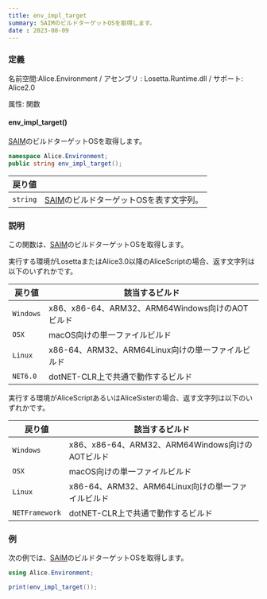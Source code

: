 ```yaml
---
title: env_impl_target
summary: SAIMのビルドターゲットOSを取得します。
date : 2023-08-09
---
```

### 定義
名前空間:Alice.Environment / アセンブリ : Losetta.Runtime.dll / サポート: Alice2.0

属性: 関数

#### env_impl_target()

[SAIM](../../../general/saim.md)のビルドターゲットOSを取得します。

```cs title="AliceScript"
namespace Alice.Environment;
public string env_impl_target();
```

|戻り値| |
|-|-|
|`string`|[SAIM](../../../general/saim.md)のビルドターゲットOSを表す文字列。|

### 説明
この関数は、[SAIM](../../../general/saim.md)のビルドターゲットOSを取得します。

実行する環境がLosettaまたはAlice3.0以降のAliceScriptの場合、返す文字列は以下のいずれかです。

|戻り値|該当するビルド|
|-|-|
|`Windows`|x86、x86-64、ARM32、ARM64Windows向けのAOTビルド|
|`OSX`|macOS向けの単一ファイルビルド|
|`Linux`|x86-64、ARM32、ARM64Linux向けの単一ファイルビルド|
|`NET6.0`|dotNET-CLR上で共通で動作するビルド|

実行する環境がAliceScriptあるいはAliceSisterの場合、返す文字列は以下のいずれかです。

|戻り値|該当するビルド|
|-|-|
|`Windows`|x86、x86-64、ARM32、ARM64Windows向けのAOTビルド|
|`OSX`|macOS向けの単一ファイルビルド|
|`Linux`|x86-64、ARM32、ARM64Linux向けの単一ファイルビルド|
|`NETFramework`|dotNET-CLR上で共通で動作するビルド|

### 例
次の例では、[SAIM](../../../general/saim.md)のビルドターゲットOSを取得します。

```cs title="AliceScript"
using Alice.Environment;

print(env_impl_target());
```